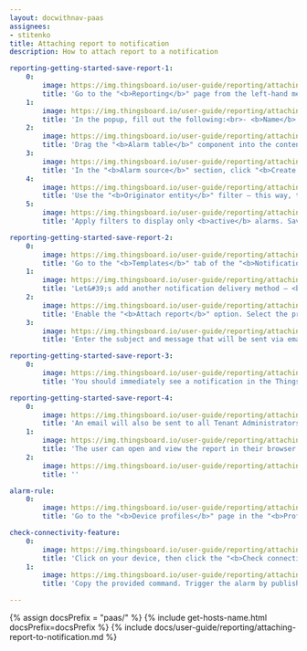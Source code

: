 ```yaml
---
layout: docwithnav-paas
assignees:
- stitenko
title: Attaching report to notification
description: How to attach report to a notification

reporting-getting-started-save-report-1:
    0:
        image: https://img.thingsboard.io/user-guide/reporting/attaching-report-to-notification/example-attach-report-1-pe.png
        title: 'Go to the "<b>Reporting</b>" page from the left-hand menu — you&#39;ll land on the "<b>Templates</b>" tab by default. Click the "<b>+ Add report template</b>" button in the top-right corner and select "<b>Create new report template</b>".'
    1:
        image: https://img.thingsboard.io/user-guide/reporting/attaching-report-to-notification/example-attach-report-2-pe.png
        title: 'In the popup, fill out the following:<br>- <b>Name</b> it "<b>New alarm</b>".<br>- Choose <b>PDF</b> report <b>format</b>.<br>- Choose <b>Report</b> as the <b>template type</b>.<br>- Click "<b>Add</b>" to create the report template and open the <b>Report Builder</b> interface.'
    2:
        image: https://img.thingsboard.io/user-guide/reporting/attaching-report-to-notification/example-attach-report-3-pe.png
        title: 'Drag the "<b>Alarm table</b>" component into the content area of your report.'
    3:
        image: https://img.thingsboard.io/user-guide/reporting/attaching-report-to-notification/example-attach-report-4-pe.png
        title: 'In the "<b>Alarm source</b>" section, click "<b>Create new</b>" entity alias button.'
    4:
        image: https://img.thingsboard.io/user-guide/reporting/attaching-report-to-notification/example-attach-report-5-pe.png
        title: 'Use the "<b>Originator entity</b>" filter — this way, the table will receive data from the entity that triggered the notification. Click "</b>Add</b>".'
    5:
        image: https://img.thingsboard.io/user-guide/reporting/attaching-report-to-notification/example-attach-report-6-pe.png
        title: 'Apply filters to display only <b>active</b> alarms. Save the component.<br>- Click "<b>Save</b>" in the top-right corner to store your template configuration.'

reporting-getting-started-save-report-2:
    0:
        image: https://img.thingsboard.io/user-guide/reporting/attaching-report-to-notification/example-attach-report-7-pe.png
        title: 'Go to the "<b>Templates</b>" tab of the "<b>Notification center</b>" page, find the "<b>New alarm notification</b>" template, and <b>click on it</b> to open it for editing.'
    1:
        image: https://img.thingsboard.io/user-guide/reporting/attaching-report-to-notification/example-attach-report-8-pe.png
        title: 'Let&#39;s add another notification delivery method — <b>Email</b>.'
    2:
        image: https://img.thingsboard.io/user-guide/reporting/attaching-report-to-notification/example-attach-report-9-pe.png
        title: 'Enable the "<b>Attach report</b>" option. Select the previously created <b>New alarm</b> template.<br> Specify the user account on whose behalf the report will be generated: <b>john.doe@thingsboard.io</b> (John Doe — Tenant Administrator). Click "<b>Next</b>".'
    3:
        image: https://img.thingsboard.io/user-guide/reporting/attaching-report-to-notification/example-attach-report-10-pe.png
        title: 'Enter the subject and message that will be sent via email along with the attached PDF report. Save the changes to the template by clicking the "<b>Save</b>" button.'

reporting-getting-started-save-report-3:
    0:
        image: https://img.thingsboard.io/user-guide/reporting/attaching-report-to-notification/example-attach-report-11-pe.png
        title: 'You should immediately see a notification in the ThingsBoard Web UI.'

reporting-getting-started-save-report-4:
    0:
        image: https://img.thingsboard.io/user-guide/reporting/attaching-report-to-notification/example-attach-report-12-pe.png
        title: 'An email will also be sent to all Tenant Administrators, with a PDF report attached containing the alarm details.'
    1:
        image: https://img.thingsboard.io/user-guide/reporting/attaching-report-to-notification/example-attach-report-13-pe.png
        title: 'The user can open and view the report in their browser or download it.'
    2:
        image: https://img.thingsboard.io/user-guide/reporting/attaching-report-to-notification/example-attach-report-14-pe.png
        title: ''

alarm-rule:
    0:
        image: https://img.thingsboard.io/user-guide/reporting/attaching-report-to-notification/alarm-rule-1-pe.png
        title: 'Go to the "<b>Device profiles</b>" page in the "<b>Profiles</b>" section. Select the profile your device is using to open its details. Navigate to the "<b>Alarm rules</b>" tab and configure the alarm rule.'

check-connectivity-feature:
    0:
        image: https://img.thingsboard.io/user-guide/reporting/attaching-report-to-notification/check-connectivity-feature-1-pe.png
        title: 'Click on your device, then click the "<b>Check connectivity</b>" button in the device details.'
    1:
        image: https://img.thingsboard.io/user-guide/reporting/attaching-report-to-notification/check-connectivity-feature-2-pe.png
        title: 'Copy the provided command. Trigger the alarm by publishing telemetry for your device that exceeds the threshold value defined in the alarm creation rule.'

---
```


{% assign docsPrefix = "paas/" %}
{% include get-hosts-name.html docsPrefix=docsPrefix %}
{% include docs/user-guide/reporting/attaching-report-to-notification.md %}
